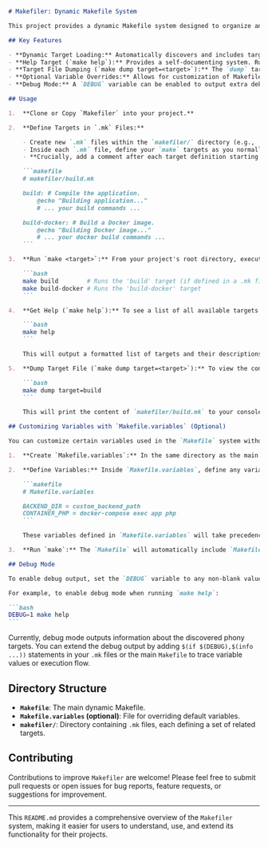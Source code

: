 ````markdown
# Makefiler: Dynamic Makefile System

This project provides a dynamic Makefile system designed to organize and extend your build processes. Instead of a single monolithic Makefile, `Makefiler` allows you to define targets and logic in separate, modular `.mk` files, making your build system more maintainable and scalable.

## Key Features

- **Dynamic Target Loading:** Automatically discovers and includes targets defined in `.mk` files within the `makefiler/` directory. This modular approach keeps your build logic organized and easy to manage.
- **Help Target (`make help`):** Provides a self-documenting system. Running `make help` will list all available targets and their descriptions, which are extracted directly from your `.mk` files.
- **Target File Dumping (`make dump target=<target>`):** The `dump` target is a utility for inspecting the contents of individual `.mk` target files. This is useful for debugging or understanding the definition of a specific target.
- **Optional Variable Overrides:** Allows for customization of Makefile variables through an optional `Makefile.variables` file. This lets you tailor the build process without directly modifying the core `Makefile` or target definitions.
- **Debug Mode:** A `DEBUG` variable can be enabled to output extra debug information during `make` execution, aiding in troubleshooting and understanding the Makefile's behavior.

## Usage

1.  **Clone or Copy `Makefiler` into your project.**

2.  **Define Targets in `.mk` Files:**

    - Create new `.mk` files within the `makefiler/` directory (e.g., `makefiler/build.mk`, `makefiler/deploy.mk`, `makefiler/test.mk`).
    - Inside each `.mk` file, define your `make` targets as you normally would.
    - **Crucially, add a comment after each target definition starting with `# ` (hash followed by a space) to provide a description for the `help` target.**

    ```makefile
    # makefiler/build.mk

    build: # Compile the application.
    	@echo "Building application..."
    	# ... your build commands ...

    build-docker: # Build a Docker image.
    	@echo "Building Docker image..."
    	# ... your docker build commands ...
    ```

3.  **Run `make <target>`:** From your project's root directory, execute `make` followed by the name of the target you want to run.

    ```bash
    make build        # Runs the 'build' target (if defined in a .mk file)
    make build-docker # Runs the 'build-docker' target
    ```

4.  **Get Help (`make help`):** To see a list of all available targets and their descriptions, run:

    ```bash
    make help
    ```

    This will output a formatted list of targets and their descriptions extracted from your `.mk` files.

5.  **Dump Target File (`make dump target=<target>`):** To view the contents of a specific `.mk` file (e.g., `makefiler/build.mk`), run:

    ```bash
    make dump target=build
    ```

    This will print the content of `makefiler/build.mk` to your console.

## Customizing Variables with `Makefile.variables` (Optional)

You can customize certain variables used in the `Makefile` system without directly modifying the main `Makefile`.

1.  **Create `Makefile.variables`:** In the same directory as the main `Makefile`, create a file named `Makefile.variables`.

2.  **Define Variables:** Inside `Makefile.variables`, define any variables you want to override. For example:

    ```makefile
    # Makefile.variables

    BACKEND_DIR = custom_backend_path
    CONTAINER_PHP = docker-compose exec app php
    ```

    These variables defined in `Makefile.variables` will take precedence over any default variables defined in the main `Makefile`.

3.  **Run `make`:** The `Makefile` will automatically include `Makefile.variables` if it exists, applying your custom variable settings. If `Makefile.variables` does not exist, the default variables in the main `Makefile` will be used.

## Debug Mode

To enable debug output, set the `DEBUG` variable to any non-blank value. This can be done in your environment or directly in the `Makefile` (though environment variables are generally preferred for debug flags).

For example, to enable debug mode when running `make help`:

```bash
DEBUG=1 make help
```
````

Currently, debug mode outputs information about the discovered phony targets. You can extend the debug output by adding `$(if $(DEBUG),$(info ...))` statements in your `.mk` files or the main `Makefile` to trace variable values or execution flow.

## Directory Structure

- **`Makefile`**: The main dynamic Makefile.
- **`Makefile.variables` (optional)**: File for overriding default variables.
- **`makefiler/`**: Directory containing `.mk` files, each defining a set of related targets.

## Contributing

Contributions to improve `Makefiler` are welcome! Please feel free to submit pull requests or open issues for bug reports, feature requests, or suggestions for improvement.

---

This `README.md` provides a comprehensive overview of the `Makefiler` system, making it easier for users to understand, use, and extend its functionality for their projects.

```

```
